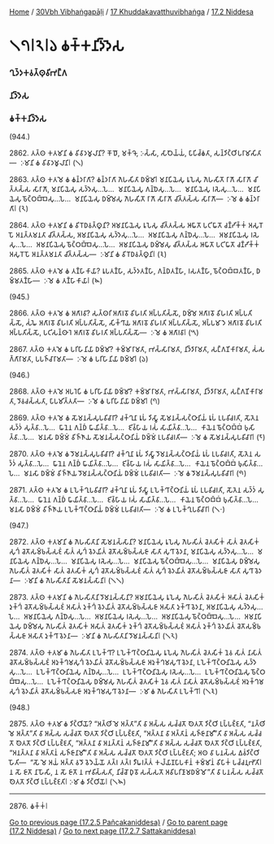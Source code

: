 
[Home](/) / [30Vbh Vibhaṅgapāḷi](../../../30Vbh.md) / [17 Khuddakavatthuvibhaṅga](../../17.md) / [17.2 Niddesa](../17.2.md)

# 𑁧𑁭𑁇𑁨𑁇𑁬 𑀙𑀓𑁆𑀓𑀦𑀺𑀤𑁆𑀤𑁂𑀲

### 𑀔𑀼𑀤𑁆𑀤𑀓𑀯𑀢𑁆𑀣𑀼𑀯𑀺𑀪𑀗𑁆𑀕

### 𑀦𑀺𑀤𑁆𑀤𑁂𑀲

### 𑀙𑀓𑁆𑀓𑀦𑀺𑀤𑁆𑀤𑁂𑀲

(944.)

2862\. 𑀢𑀢𑁆𑀣 𑀓𑀢𑀫𑀸𑀦𑀺 𑀙 𑀯𑀺𑀯𑀸𑀤𑀫𑀽𑀮𑀸𑀦𑀺? 𑀓𑁄𑀥𑁄, 𑀫𑀓𑁆𑀔𑁄, 𑀇𑀲𑁆𑀲𑀸, 𑀲𑀸𑀞𑁂𑀬𑁆𑀬𑀁, 𑀧𑀸𑀧𑀺𑀘𑁆𑀙𑀢𑀸, 𑀲𑀦𑁆𑀤𑀺𑀝𑁆𑀞𑀺𑀧𑀭𑀸𑀫𑀸𑀲𑀺𑀢𑀸—  𑀇𑀫𑀸𑀦𑀺 𑀙 𑀯𑀺𑀯𑀸𑀤𑀫𑀽𑀮𑀸𑀦𑀺𑁇 (𑁧)

2863\. 𑀢𑀢𑁆𑀣 𑀓𑀢𑀫𑁂 𑀙 𑀙𑀦𑁆𑀤𑀭𑀸𑀕𑀸? 𑀙𑀦𑁆𑀤𑀭𑀸𑀕𑀸 𑀕𑁂𑀳𑀲𑀺𑀢𑀸 𑀥𑀫𑁆𑀫𑀸𑁇 𑀫𑀦𑀸𑀧𑀺𑀬𑁂𑀲𑀼 𑀭𑀽𑀧𑁂𑀲𑀼 𑀕𑁂𑀳𑀲𑀺𑀢𑁄 𑀭𑀸𑀕𑁄 𑀲𑀸𑀭𑀸𑀕𑁄 𑀘𑀺𑀢𑁆𑀢𑀲𑁆𑀲 𑀲𑀸𑀭𑀸𑀕𑁄, 𑀫𑀦𑀸𑀧𑀺𑀬𑁂𑀲𑀼 𑀲𑀤𑁆𑀤𑁂𑀲𑀼…𑀧𑁂…  𑀫𑀦𑀸𑀧𑀺𑀬𑁂𑀲𑀼 𑀕𑀦𑁆𑀥𑁂𑀲𑀼…𑀧𑁂…  𑀫𑀦𑀸𑀧𑀺𑀬𑁂𑀲𑀼 𑀭𑀲𑁂𑀲𑀼…𑀧𑁂…  𑀫𑀦𑀸𑀧𑀺𑀬𑁂𑀲𑀼 𑀨𑁄𑀝𑁆𑀞𑀩𑁆𑀩𑁂𑀲𑀼…𑀧𑁂…  𑀫𑀦𑀸𑀧𑀺𑀬𑁂𑀲𑀼 𑀥𑀫𑁆𑀫𑁂𑀲𑀼 𑀕𑁂𑀳𑀲𑀺𑀢𑁄 𑀭𑀸𑀕𑁄 𑀲𑀸𑀭𑀸𑀕𑁄 𑀘𑀺𑀢𑁆𑀢𑀲𑁆𑀲 𑀲𑀸𑀭𑀸𑀕𑁄—  𑀇𑀫𑁂 𑀙 𑀙𑀦𑁆𑀤𑀭𑀸𑀕𑀸𑁇 (𑁨)

2864\. 𑀢𑀢𑁆𑀣 𑀓𑀢𑀫𑀸𑀦𑀺 𑀙 𑀯𑀺𑀭𑁄𑀥𑀯𑀢𑁆𑀣𑀽𑀦𑀺? 𑀅𑀫𑀦𑀸𑀧𑀺𑀬𑁂𑀲𑀼 𑀭𑀽𑀧𑁂𑀲𑀼 𑀘𑀺𑀢𑁆𑀢𑀲𑁆𑀲 𑀆𑀖𑀸𑀢𑁄 𑀧𑀝𑀺𑀖𑀸𑀢𑁄 𑀘𑀡𑁆𑀟𑀺𑀓𑁆𑀓𑀁 𑀅𑀲𑀼𑀭𑁄𑀧𑁄 𑀅𑀦𑀢𑁆𑀢𑀫𑀦𑀢𑀸 𑀘𑀺𑀢𑁆𑀢𑀲𑁆𑀲, 𑀅𑀫𑀦𑀸𑀧𑀺𑀬𑁂𑀲𑀼 𑀲𑀤𑁆𑀤𑁂𑀲𑀼…𑀧𑁂…  𑀅𑀫𑀦𑀸𑀧𑀺𑀬𑁂𑀲𑀼 𑀕𑀦𑁆𑀥𑁂𑀲𑀼…𑀧𑁂…  𑀅𑀫𑀦𑀸𑀧𑀺𑀬𑁂𑀲𑀼 𑀭𑀲𑁂𑀲𑀼…𑀧𑁂…  𑀅𑀫𑀦𑀸𑀧𑀺𑀬𑁂𑀲𑀼 𑀨𑁄𑀝𑁆𑀞𑀩𑁆𑀩𑁂𑀲𑀼…𑀧𑁂…  𑀅𑀫𑀦𑀸𑀧𑀺𑀬𑁂𑀲𑀼 𑀥𑀫𑁆𑀫𑁂𑀲𑀼 𑀘𑀺𑀢𑁆𑀢𑀲𑁆𑀲 𑀆𑀖𑀸𑀢𑁄 𑀧𑀝𑀺𑀖𑀸𑀢𑁄 𑀘𑀡𑁆𑀟𑀺𑀓𑁆𑀓𑀁 𑀅𑀲𑀼𑀭𑁄𑀧𑁄 𑀅𑀦𑀢𑁆𑀢𑀫𑀦𑀢𑀸 𑀘𑀺𑀢𑁆𑀢𑀲𑁆𑀲—  𑀇𑀫𑀸𑀦𑀺 𑀙 𑀯𑀺𑀭𑁄𑀥𑀯𑀢𑁆𑀣𑀽𑀦𑀺𑁇 (𑁩)

2865\. 𑀢𑀢𑁆𑀣 𑀓𑀢𑀫𑁂 𑀙 𑀢𑀡𑁆𑀳𑀸𑀓𑀸𑀬𑀸? 𑀭𑀽𑀧𑀢𑀡𑁆𑀳𑀸, 𑀲𑀤𑁆𑀤𑀢𑀡𑁆𑀳𑀸, 𑀕𑀦𑁆𑀥𑀢𑀡𑁆𑀳𑀸, 𑀭𑀲𑀢𑀡𑁆𑀳𑀸, 𑀨𑁄𑀝𑁆𑀞𑀩𑁆𑀩𑀢𑀡𑁆𑀳𑀸, 𑀥𑀫𑁆𑀫𑀢𑀡𑁆𑀳𑀸—  𑀇𑀫𑁂 𑀙 𑀢𑀡𑁆𑀳𑀸𑀓𑀸𑀬𑀸𑁇 (𑁪)

(945.)

2866\. 𑀢𑀢𑁆𑀣 𑀓𑀢𑀫𑁂 𑀙 𑀅𑀕𑀸𑀭𑀯𑀸? 𑀲𑀢𑁆𑀣𑀭𑀺 𑀅𑀕𑀸𑀭𑀯𑁄 𑀯𑀺𑀳𑀭𑀢𑀺 𑀅𑀧𑁆𑀧𑀢𑀺𑀲𑁆𑀲𑁄, 𑀥𑀫𑁆𑀫𑁂 𑀅𑀕𑀸𑀭𑀯𑁄 𑀯𑀺𑀳𑀭𑀢𑀺 𑀅𑀧𑁆𑀧𑀢𑀺𑀲𑁆𑀲𑁄, 𑀲𑀁𑀖𑁂 𑀅𑀕𑀸𑀭𑀯𑁄 𑀯𑀺𑀳𑀭𑀢𑀺 𑀅𑀧𑁆𑀧𑀢𑀺𑀲𑁆𑀲𑁄, 𑀲𑀺𑀓𑁆𑀔𑀸𑀬 𑀅𑀕𑀸𑀭𑀯𑁄 𑀯𑀺𑀳𑀭𑀢𑀺 𑀅𑀧𑁆𑀧𑀢𑀺𑀲𑁆𑀲𑁄, 𑀅𑀧𑁆𑀧𑀫𑀸𑀤𑁂 𑀅𑀕𑀸𑀭𑀯𑁄 𑀯𑀺𑀳𑀭𑀢𑀺 𑀅𑀧𑁆𑀧𑀢𑀺𑀲𑁆𑀲𑁄, 𑀧𑀝𑀺𑀲𑀦𑁆𑀣𑀸𑀭𑁂 𑀅𑀕𑀸𑀭𑀯𑁄 𑀯𑀺𑀳𑀭𑀢𑀺 𑀅𑀧𑁆𑀧𑀢𑀺𑀲𑁆𑀲𑁄—  𑀇𑀫𑁂 𑀙 𑀅𑀕𑀸𑀭𑀯𑀸𑁇 (𑁫)

2867\. 𑀢𑀢𑁆𑀣 𑀓𑀢𑀫𑁂 𑀙 𑀧𑀭𑀺𑀳𑀸𑀦𑀺𑀬𑀸 𑀥𑀫𑁆𑀫𑀸? 𑀓𑀫𑁆𑀫𑀸𑀭𑀸𑀫𑀢𑀸, 𑀪𑀲𑁆𑀲𑀸𑀭𑀸𑀫𑀢𑀸, 𑀦𑀺𑀤𑁆𑀤𑀸𑀭𑀸𑀫𑀢𑀸, 𑀲𑀗𑁆𑀕𑀡𑀺𑀓𑀸𑀭𑀸𑀫𑀢𑀸, 𑀲𑀁𑀲𑀕𑁆𑀕𑀸𑀭𑀸𑀫𑀢𑀸, 𑀧𑀧𑀜𑁆𑀘𑀸𑀭𑀸𑀫𑀢𑀸—  𑀇𑀫𑁂 𑀙 𑀧𑀭𑀺𑀳𑀸𑀦𑀺𑀬𑀸 𑀥𑀫𑁆𑀫𑀸𑁇 (𑁬)

(946.)

2868\. 𑀢𑀢𑁆𑀣 𑀓𑀢𑀫𑁂 𑀅𑀧𑀭𑁂𑀧𑀺 𑀙 𑀧𑀭𑀺𑀳𑀸𑀦𑀺𑀬𑀸 𑀥𑀫𑁆𑀫𑀸? 𑀓𑀫𑁆𑀫𑀸𑀭𑀸𑀫𑀢𑀸, 𑀪𑀲𑁆𑀲𑀸𑀭𑀸𑀫𑀢𑀸, 𑀦𑀺𑀤𑁆𑀤𑀸𑀭𑀸𑀫𑀢𑀸, 𑀲𑀗𑁆𑀕𑀡𑀺𑀓𑀸𑀭𑀸𑀫𑀢𑀸, 𑀤𑁄𑀯𑀘𑀲𑁆𑀲𑀢𑀸, 𑀧𑀸𑀧𑀫𑀺𑀢𑁆𑀢𑀢𑀸—  𑀇𑀫𑁂 𑀙 𑀧𑀭𑀺𑀳𑀸𑀦𑀺𑀬𑀸 𑀥𑀫𑁆𑀫𑀸𑁇 (𑁭)

2869\. 𑀢𑀢𑁆𑀣 𑀓𑀢𑀫𑁂 𑀙 𑀲𑁄𑀫𑀦𑀲𑁆𑀲𑀼𑀧𑀯𑀺𑀘𑀸𑀭𑀸? 𑀘𑀓𑁆𑀔𑀼𑀦𑀸 𑀭𑀽𑀧𑀁 𑀤𑀺𑀲𑁆𑀯𑀸 𑀲𑁄𑀫𑀦𑀲𑁆𑀲𑀝𑁆𑀞𑀸𑀦𑀺𑀬𑀁 𑀭𑀽𑀧𑀁 𑀉𑀧𑀯𑀺𑀘𑀭𑀢𑀺, 𑀲𑁄𑀢𑁂𑀦 𑀲𑀤𑁆𑀤𑀁 𑀲𑀼𑀢𑁆𑀯𑀸…𑀧𑁂…  𑀖𑀸𑀦𑁂𑀦 𑀕𑀦𑁆𑀥𑀁 𑀖𑀸𑀬𑀺𑀢𑁆𑀯𑀸…𑀧𑁂…  𑀚𑀺𑀯𑁆𑀳𑀸𑀬 𑀭𑀲𑀁 𑀲𑀸𑀬𑀺𑀢𑁆𑀯𑀸…𑀧𑁂…  𑀓𑀸𑀬𑁂𑀦 𑀨𑁄𑀝𑁆𑀞𑀩𑁆𑀩𑀁 𑀨𑀼𑀲𑀺𑀢𑁆𑀯𑀸…𑀧𑁂…  𑀫𑀦𑀲𑀸 𑀥𑀫𑁆𑀫𑀁 𑀯𑀺𑀜𑁆𑀜𑀸𑀬 𑀲𑁄𑀫𑀦𑀲𑁆𑀲𑀝𑁆𑀞𑀸𑀦𑀺𑀬𑀁 𑀥𑀫𑁆𑀫𑀁 𑀉𑀧𑀯𑀺𑀘𑀭𑀢𑀺—  𑀇𑀫𑁂 𑀙 𑀲𑁄𑀫𑀦𑀲𑁆𑀲𑀼𑀧𑀯𑀺𑀘𑀸𑀭𑀸𑁇 (𑁮)

2870\. 𑀢𑀢𑁆𑀣 𑀓𑀢𑀫𑁂 𑀙 𑀤𑁄𑀫𑀦𑀲𑁆𑀲𑀼𑀧𑀯𑀺𑀘𑀸𑀭𑀸? 𑀘𑀓𑁆𑀔𑀼𑀦𑀸 𑀭𑀽𑀧𑀁 𑀤𑀺𑀲𑁆𑀯𑀸 𑀤𑁄𑀫𑀦𑀲𑁆𑀲𑀝𑁆𑀞𑀸𑀦𑀺𑀬𑀁 𑀭𑀽𑀧𑀁 𑀉𑀧𑀯𑀺𑀘𑀭𑀢𑀺, 𑀲𑁄𑀢𑁂𑀦 𑀲𑀤𑁆𑀤𑀁 𑀲𑀼𑀢𑁆𑀯𑀸…𑀧𑁂…  𑀖𑀸𑀦𑁂𑀦 𑀕𑀦𑁆𑀥𑀁 𑀖𑀸𑀬𑀺𑀢𑁆𑀯𑀸…𑀧𑁂…  𑀚𑀺𑀯𑁆𑀳𑀸𑀬 𑀭𑀲𑀁 𑀲𑀸𑀬𑀺𑀢𑁆𑀯𑀸…𑀧𑁂…  𑀓𑀸𑀬𑁂𑀦 𑀨𑁄𑀝𑁆𑀞𑀩𑁆𑀩𑀁 𑀨𑀼𑀲𑀺𑀢𑁆𑀯𑀸…𑀧𑁂…  𑀫𑀦𑀲𑀸 𑀥𑀫𑁆𑀫𑀁 𑀯𑀺𑀜𑁆𑀜𑀸𑀬 𑀤𑁄𑀫𑀦𑀲𑁆𑀲𑀝𑁆𑀞𑀸𑀦𑀺𑀬𑀁 𑀥𑀫𑁆𑀫𑀁 𑀉𑀧𑀯𑀺𑀘𑀭𑀢𑀺—  𑀇𑀫𑁂 𑀙 𑀤𑁄𑀫𑀦𑀲𑁆𑀲𑀼𑀧𑀯𑀺𑀘𑀸𑀭𑀸𑁇 (𑁯)

2871\. 𑀢𑀢𑁆𑀣 𑀓𑀢𑀫𑁂 𑀙 𑀉𑀧𑁂𑀓𑁆𑀔𑀼𑀧𑀯𑀺𑀘𑀸𑀭𑀸? 𑀘𑀓𑁆𑀔𑀼𑀦𑀸 𑀭𑀽𑀧𑀁 𑀤𑀺𑀲𑁆𑀯𑀸 𑀉𑀧𑁂𑀓𑁆𑀔𑀸𑀝𑁆𑀞𑀸𑀦𑀺𑀬𑀁 𑀭𑀽𑀧𑀁 𑀉𑀧𑀯𑀺𑀘𑀭𑀢𑀺, 𑀲𑁄𑀢𑁂𑀦 𑀲𑀤𑁆𑀤𑀁 𑀲𑀼𑀢𑁆𑀯𑀸…𑀧𑁂…  𑀖𑀸𑀦𑁂𑀦 𑀕𑀦𑁆𑀥𑀁 𑀖𑀸𑀬𑀺𑀢𑁆𑀯𑀸…𑀧𑁂…  𑀚𑀺𑀯𑁆𑀳𑀸𑀬 𑀭𑀲𑀁 𑀲𑀸𑀬𑀺𑀢𑁆𑀯𑀸…𑀧𑁂…  𑀓𑀸𑀬𑁂𑀦 𑀨𑁄𑀝𑁆𑀞𑀩𑁆𑀩𑀁 𑀨𑀼𑀲𑀺𑀢𑁆𑀯𑀸…𑀧𑁂…  𑀫𑀦𑀲𑀸 𑀥𑀫𑁆𑀫𑀁 𑀯𑀺𑀜𑁆𑀜𑀸𑀬 𑀉𑀧𑁂𑀓𑁆𑀔𑀸𑀝𑁆𑀞𑀸𑀦𑀺𑀬𑀁 𑀥𑀫𑁆𑀫𑀁 𑀉𑀧𑀯𑀺𑀘𑀭𑀢𑀺—  𑀇𑀫𑁂 𑀙 𑀉𑀧𑁂𑀓𑁆𑀔𑀼𑀧𑀯𑀺𑀘𑀸𑀭𑀸𑁇 (𑁧𑁦)

(947.)

2872\. 𑀢𑀢𑁆𑀣 𑀓𑀢𑀫𑀸𑀦𑀺 𑀙 𑀕𑁂𑀳𑀲𑀺𑀢𑀸𑀦𑀺 𑀲𑁄𑀫𑀦𑀲𑁆𑀲𑀸𑀦𑀺? 𑀫𑀦𑀸𑀧𑀺𑀬𑁂𑀲𑀼 𑀭𑀽𑀧𑁂𑀲𑀼 𑀕𑁂𑀳𑀲𑀺𑀢𑀁 𑀘𑁂𑀢𑀲𑀺𑀓𑀁 𑀲𑀸𑀢𑀁 𑀘𑁂𑀢𑀲𑀺𑀓𑀁 𑀲𑀼𑀔𑀁 𑀘𑁂𑀢𑁄𑀲𑀫𑁆𑀨𑀲𑁆𑀲𑀚𑀁 𑀲𑀸𑀢𑀁 𑀲𑀼𑀔𑀁 𑀯𑁂𑀤𑀬𑀺𑀢𑀁 𑀘𑁂𑀢𑁄𑀲𑀫𑁆𑀨𑀲𑁆𑀲𑀚𑀸 𑀲𑀸𑀢𑀸 𑀲𑀼𑀔𑀸 𑀯𑁂𑀤𑀦𑀸, 𑀫𑀦𑀸𑀧𑀺𑀬𑁂𑀲𑀼 𑀲𑀤𑁆𑀤𑁂𑀲𑀼…𑀧𑁂…  𑀫𑀦𑀸𑀧𑀺𑀬𑁂𑀲𑀼 𑀕𑀦𑁆𑀥𑁂𑀲𑀼…𑀧𑁂…  𑀫𑀦𑀸𑀧𑀺𑀬𑁂𑀲𑀼 𑀭𑀲𑁂𑀲𑀼…𑀧𑁂…  𑀫𑀦𑀸𑀧𑀺𑀬𑁂𑀲𑀼 𑀨𑁄𑀝𑁆𑀞𑀩𑁆𑀩𑁂𑀲𑀼…𑀧𑁂…  𑀫𑀦𑀸𑀧𑀺𑀬𑁂𑀲𑀼 𑀥𑀫𑁆𑀫𑁂𑀲𑀼 𑀕𑁂𑀳𑀲𑀺𑀢𑀁 𑀘𑁂𑀢𑀲𑀺𑀓𑀁 𑀲𑀸𑀢𑀁 𑀘𑁂𑀢𑀲𑀺𑀓𑀁 𑀲𑀼𑀔𑀁 𑀘𑁂𑀢𑁄𑀲𑀫𑁆𑀨𑀲𑁆𑀲𑀚𑀁 𑀲𑀸𑀢𑀁 𑀲𑀼𑀔𑀁 𑀯𑁂𑀤𑀬𑀺𑀢𑀁 𑀘𑁂𑀢𑁄𑀲𑀫𑁆𑀨𑀲𑁆𑀲𑀚𑀸 𑀲𑀸𑀢𑀸 𑀲𑀼𑀔𑀸 𑀯𑁂𑀤𑀦𑀸—  𑀇𑀫𑀸𑀦𑀺 𑀙 𑀕𑁂𑀳𑀲𑀺𑀢𑀸𑀦𑀺 𑀲𑁄𑀫𑀦𑀲𑁆𑀲𑀸𑀦𑀺𑁇 (𑁧𑁧)

2873\. 𑀢𑀢𑁆𑀣 𑀓𑀢𑀫𑀸𑀦𑀺 𑀙 𑀕𑁂𑀳𑀲𑀺𑀢𑀸𑀦𑀺 𑀤𑁄𑀫𑀦𑀲𑁆𑀲𑀸𑀦𑀺? 𑀅𑀫𑀦𑀸𑀧𑀺𑀬𑁂𑀲𑀼 𑀭𑀽𑀧𑁂𑀲𑀼 𑀕𑁂𑀳𑀲𑀺𑀢𑀁 𑀘𑁂𑀢𑀲𑀺𑀓𑀁 𑀅𑀲𑀸𑀢𑀁 𑀘𑁂𑀢𑀲𑀺𑀓𑀁 𑀤𑀼𑀓𑁆𑀔𑀁 𑀘𑁂𑀢𑁄𑀲𑀫𑁆𑀨𑀲𑁆𑀲𑀚𑀁 𑀅𑀲𑀸𑀢𑀁 𑀤𑀼𑀓𑁆𑀔𑀁 𑀯𑁂𑀤𑀬𑀺𑀢𑀁 𑀘𑁂𑀢𑁄𑀲𑀫𑁆𑀨𑀲𑁆𑀲𑀚𑀸 𑀅𑀲𑀸𑀢𑀸 𑀤𑀼𑀓𑁆𑀔𑀸 𑀯𑁂𑀤𑀦𑀸, 𑀅𑀫𑀦𑀸𑀧𑀺𑀬𑁂𑀲𑀼 𑀲𑀤𑁆𑀤𑁂𑀲𑀼…𑀧𑁂…  𑀅𑀫𑀦𑀸𑀧𑀺𑀬𑁂𑀲𑀼 𑀕𑀦𑁆𑀥𑁂𑀲𑀼…𑀧𑁂…  𑀅𑀫𑀦𑀸𑀧𑀺𑀬𑁂𑀲𑀼 𑀭𑀲𑁂𑀲𑀼…𑀧𑁂…  𑀅𑀫𑀦𑀸𑀧𑀺𑀬𑁂𑀲𑀼 𑀨𑁄𑀝𑁆𑀞𑀩𑁆𑀩𑁂𑀲𑀼…𑀧𑁂…  𑀅𑀫𑀦𑀸𑀧𑀺𑀬𑁂𑀲𑀼 𑀥𑀫𑁆𑀫𑁂𑀲𑀼 𑀕𑁂𑀳𑀲𑀺𑀢𑀁 𑀘𑁂𑀢𑀲𑀺𑀓𑀁 𑀅𑀲𑀸𑀢𑀁 𑀘𑁂𑀢𑀲𑀺𑀓𑀁 𑀤𑀼𑀓𑁆𑀔𑀁 𑀘𑁂𑀢𑁄𑀲𑀫𑁆𑀨𑀲𑁆𑀲𑀚𑀁 𑀅𑀲𑀸𑀢𑀁 𑀤𑀼𑀓𑁆𑀔𑀁 𑀯𑁂𑀤𑀬𑀺𑀢𑀁 𑀘𑁂𑀢𑁄𑀲𑀫𑁆𑀨𑀲𑁆𑀲𑀚𑀸 𑀅𑀲𑀸𑀢𑀸 𑀤𑀼𑀓𑁆𑀔𑀸 𑀯𑁂𑀤𑀦𑀸—  𑀇𑀫𑀸𑀦𑀺 𑀙 𑀕𑁂𑀳𑀲𑀺𑀢𑀸𑀦𑀺 𑀤𑁄𑀫𑀦𑀲𑁆𑀲𑀸𑀦𑀺𑁇 (𑁧𑁨)

2874\. 𑀢𑀢𑁆𑀣 𑀓𑀢𑀫𑀸 𑀙 𑀕𑁂𑀳𑀲𑀺𑀢𑀸 𑀉𑀧𑁂𑀓𑁆𑀔𑀸? 𑀉𑀧𑁂𑀓𑁆𑀔𑀸𑀝𑁆𑀞𑀸𑀦𑀺𑀬𑁂𑀲𑀼 𑀭𑀽𑀧𑁂𑀲𑀼 𑀕𑁂𑀳𑀲𑀺𑀢𑀁 𑀘𑁂𑀢𑀲𑀺𑀓𑀁 𑀦𑁂𑀯 𑀲𑀸𑀢𑀁 𑀦𑀸𑀲𑀸𑀢𑀁 𑀘𑁂𑀢𑁄𑀲𑀫𑁆𑀨𑀲𑁆𑀲𑀚𑀁 𑀅𑀤𑀼𑀓𑁆𑀔𑀫𑀲𑀼𑀔𑀁 𑀯𑁂𑀤𑀬𑀺𑀢𑀁 𑀘𑁂𑀢𑁄𑀲𑀫𑁆𑀨𑀲𑁆𑀲𑀚𑀸 𑀅𑀤𑀼𑀓𑁆𑀔𑀫𑀲𑀼𑀔𑀸 𑀯𑁂𑀤𑀦𑀸, 𑀉𑀧𑁂𑀓𑁆𑀔𑀸𑀝𑁆𑀞𑀸𑀦𑀺𑀬𑁂𑀲𑀼 𑀲𑀤𑁆𑀤𑁂𑀲𑀼…𑀧𑁂…  𑀉𑀧𑁂𑀓𑁆𑀔𑀸𑀝𑁆𑀞𑀸𑀦𑀺𑀬𑁂𑀲𑀼 𑀕𑀦𑁆𑀥𑁂𑀲𑀼…𑀧𑁂…  𑀉𑀧𑁂𑀓𑁆𑀔𑀸𑀝𑁆𑀞𑀸𑀦𑀺𑀬𑁂𑀲𑀼 𑀭𑀲𑁂𑀲𑀼…𑀧𑁂…  𑀉𑀧𑁂𑀓𑁆𑀔𑀸𑀝𑁆𑀞𑀸𑀦𑀺𑀬𑁂𑀲𑀼 𑀨𑁄𑀝𑁆𑀞𑀩𑁆𑀩𑁂𑀲𑀼…𑀧𑁂…  𑀉𑀧𑁂𑀓𑁆𑀔𑀸𑀝𑁆𑀞𑀸𑀦𑀺𑀬𑁂𑀲𑀼 𑀥𑀫𑁆𑀫𑁂𑀲𑀼 𑀕𑁂𑀳𑀲𑀺𑀢𑀁 𑀘𑁂𑀢𑀲𑀺𑀓𑀁 𑀦𑁂𑀯 𑀲𑀸𑀢𑀁 𑀦𑀸𑀲𑀸𑀢𑀁 𑀘𑁂𑀢𑁄𑀲𑀫𑁆𑀨𑀲𑁆𑀲𑀚𑀁 𑀅𑀤𑀼𑀓𑁆𑀔𑀫𑀲𑀼𑀔𑀁 𑀯𑁂𑀤𑀬𑀺𑀢𑀁 𑀘𑁂𑀢𑁄𑀲𑀫𑁆𑀨𑀲𑁆𑀲𑀚𑀸 𑀅𑀤𑀼𑀓𑁆𑀔𑀫𑀲𑀼𑀔𑀸 𑀯𑁂𑀤𑀦𑀸—  𑀇𑀫𑀸 𑀙 𑀕𑁂𑀳𑀲𑀺𑀢𑀸 𑀉𑀧𑁂𑀓𑁆𑀔𑀸𑁇 (𑁧𑁩)

(948.)

2875\. 𑀢𑀢𑁆𑀣 𑀓𑀢𑀫𑀸 𑀙 𑀤𑀺𑀝𑁆𑀞𑀺𑀬𑁄? “𑀅𑀢𑁆𑀣𑀺 𑀫𑁂 𑀅𑀢𑁆𑀢𑀸”𑀢𑀺 𑀯𑀸 𑀅𑀲𑁆𑀲 𑀲𑀘𑁆𑀘𑀢𑁄 𑀣𑁂𑀢𑀢𑁄 𑀤𑀺𑀝𑁆𑀞𑀺 𑀉𑀧𑁆𑀧𑀚𑁆𑀚𑀢𑀺, “𑀦𑀢𑁆𑀣𑀺 𑀫𑁂 𑀅𑀢𑁆𑀢𑀸”𑀢𑀺 𑀯𑀸 𑀅𑀲𑁆𑀲 𑀲𑀘𑁆𑀘𑀢𑁄 𑀣𑁂𑀢𑀢𑁄 𑀤𑀺𑀝𑁆𑀞𑀺 𑀉𑀧𑁆𑀧𑀚𑁆𑀚𑀢𑀺, “𑀅𑀢𑁆𑀢𑀦𑀸 𑀯𑀸 𑀅𑀢𑁆𑀢𑀸𑀦𑀁 𑀲𑀜𑁆𑀚𑀸𑀦𑀸𑀫𑀻”𑀢𑀺 𑀯𑀸 𑀅𑀲𑁆𑀲 𑀲𑀘𑁆𑀘𑀢𑁄 𑀣𑁂𑀢𑀢𑁄 𑀤𑀺𑀝𑁆𑀞𑀺 𑀉𑀧𑁆𑀧𑀚𑁆𑀚𑀢𑀺, “𑀅𑀢𑁆𑀢𑀦𑀸 𑀯𑀸 𑀅𑀦𑀢𑁆𑀢𑀸𑀦𑀁 𑀲𑀜𑁆𑀚𑀸𑀦𑀸𑀫𑀻”𑀢𑀺 𑀯𑀸 𑀅𑀲𑁆𑀲 𑀲𑀘𑁆𑀘𑀢𑁄 𑀣𑁂𑀢𑀢𑁄 𑀤𑀺𑀝𑁆𑀞𑀺 𑀉𑀧𑁆𑀧𑀚𑁆𑀚𑀢𑀺, “𑀅𑀦𑀢𑁆𑀢𑀦𑀸 𑀯𑀸 𑀅𑀢𑁆𑀢𑀸𑀦𑀁 𑀲𑀜𑁆𑀚𑀸𑀦𑀸𑀫𑀻”𑀢𑀺 𑀯𑀸 𑀅𑀲𑁆𑀲 𑀲𑀘𑁆𑀘𑀢𑁄 𑀣𑁂𑀢𑀢𑁄 𑀤𑀺𑀝𑁆𑀞𑀺 𑀉𑀧𑁆𑀧𑀚𑁆𑀚𑀢𑀺; 𑀅𑀣 𑀯𑀸 𑀧𑀦𑀲𑁆𑀲 𑀏𑀯𑀁𑀤𑀺𑀝𑁆𑀞𑀺 𑀳𑁄𑀢𑀺—  “𑀲𑁄 𑀫𑁂 𑀅𑀬𑀁 𑀅𑀢𑁆𑀢𑀸 𑀯𑀤𑁄 𑀯𑁂𑀤𑁂𑀬𑁆𑀬𑁄 𑀢𑀢𑁆𑀭 𑀢𑀢𑁆𑀭 𑀤𑀻𑀖𑀭𑀢𑁆𑀢𑀁 𑀓𑀮𑁆𑀬𑀸𑀡𑀧𑀸𑀧𑀓𑀸𑀦𑀁 𑀓𑀫𑁆𑀫𑀸𑀦𑀁 𑀯𑀺𑀧𑀸𑀓𑀁 𑀧𑀘𑁆𑀘𑀦𑀼𑀪𑁄𑀢𑀺𑁇 𑀦 𑀲𑁄 𑀚𑀸𑀢𑁄 𑀦𑀸𑀳𑁄𑀲𑀺, 𑀦 𑀲𑁄 𑀚𑀸𑀢𑁄 𑀦 𑀪𑀯𑀺𑀲𑁆𑀲𑀢𑀺, 𑀦𑀺𑀘𑁆𑀘𑁄 𑀥𑀼𑀯𑁄 𑀲𑀲𑁆𑀲𑀢𑁄 𑀅𑀯𑀺𑀧𑀭𑀺𑀡𑀸𑀫𑀥𑀫𑁆𑀫𑁄”𑀢𑀺 𑀯𑀸 𑀧𑀦𑀲𑁆𑀲 𑀲𑀘𑁆𑀘𑀢𑁄 𑀣𑁂𑀢𑀢𑁄 𑀤𑀺𑀝𑁆𑀞𑀺 𑀉𑀧𑁆𑀧𑀚𑁆𑀚𑀢𑀺𑁇 𑀇𑀫𑀸 𑀙 𑀤𑀺𑀝𑁆𑀞𑀺𑀬𑁄𑁇 (𑁧𑁪)

---

2876\. 𑀙𑀓𑁆𑀓𑀁𑁇



[Go to previous page (17.2.5 Pañcakaniddesa)](17.2.5.md) / [Go to parent page (17.2 Niddesa)](../17.2.md) / [Go to next page (17.2.7 Sattakaniddesa)](17.2.7.md)


